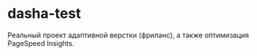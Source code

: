 # dasha-test

Реальный проект адаптивной верстки (фриланс), а также оптимизация PageSpeed Insights.
